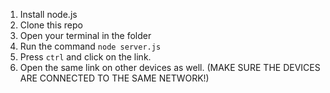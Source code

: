 1. Install node.js
2. Clone this repo
3. Open your terminal in the folder
4. Run the command `node server.js`
5. Press `ctrl` and click on the link.
6. Open the same link on other devices as well. (MAKE SURE THE DEVICES ARE CONNECTED TO THE SAME NETWORK!)
